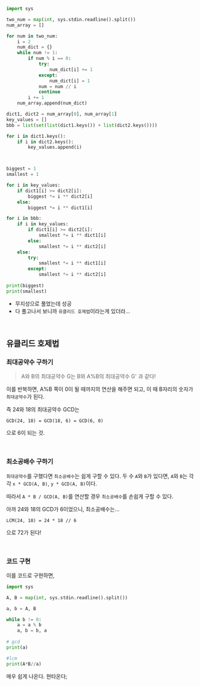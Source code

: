 ``` python
import sys

two_num = map(int, sys.stdin.readline().split())
num_array = []

for num in two_num:
    i = 2
    num_dict = {}
    while num != 1:
        if num % i == 0:
            try:
                num_dict[i] += 1
            except:
                num_dict[i] = 1
            num = num // i
            continue
        i += 1
    num_array.append(num_dict)

dict1, dict2 = num_array[0], num_array[1]
key_values = []
bbb = list(set(list(dict1.keys()) + list(dict2.keys())))

for i in dict1.keys():
    if i in dict2.keys():
        key_values.append(i)



biggest = 1
smallest = 1

for i in key_values:
    if dict1[i] >= dict2[i]:
        biggest *= i ** dict2[i]
    else:
        biggest *= i ** dict1[i]

for i in bbb:
    if i in key_values:
        if dict1[i] >= dict2[i]:
            smallest *= i ** dict1[i]
        else:
            smallest *= i ** dict2[i]
    else:
        try:
            smallest *= i ** dict1[i]
        except:
            smallest *= i ** dict2[i]
        
print(biggest)
print(smallest)
```
- 무지성으로 풀었는데 성공
- 다 풀고나서 보니까 `유클리드 호제법`이라는게 있더라... 

<br />

## 유클리드 호제법
### 최대공약수 구하기
> A와 B의 최대공약수 G는 B와 A%B의 최대공약수 G' 과 같다!

이를 반복하면, A%B 쪽이 0이 될 때까지의 연산을 해주면 되고, 이 때 B자리의 숫자가 `최대공약수`가 된다.

즉 24와 18의 최대공약수 GCD는
```
GCD(24, 18) = GCD(18, 6) = GCD(6, 0)
```
으로 6이 되는 것.

<br>

### 최소공배수 구하기 
`최대공약수`를 구했다면 `최소공배수`는 쉽게 구할 수 있다. 
두 수 `A`와 `B`가 있다면, `A`와 `B`는 각각 `x * GCD(A, B)`, `y * GCD(A, B)`이다.

따라서 `A * B / GCD(A, B)`를 연산할 경우 `최소공배수`를 손쉽게 구할 수 있다. 

아까 24와 18의 GCD가 6이었으니, 최소공배수는...
```
LCM(24, 18) = 24 * 18 // 6
```
으로 72가 된다! 

<br>

### 코드 구현
이를 코드로 구현하면, 
``` python 
import sys 

A, B = map(int, sys.stdin.readline().split()) 

a, b = A, B 

while b != 0: 
    a = a % b 
    a, b = b, a 
    
# gcd     
print(a) 

#lcm 
print(A*B//a)
```

매우 쉽게 나온다. 현타온다;



